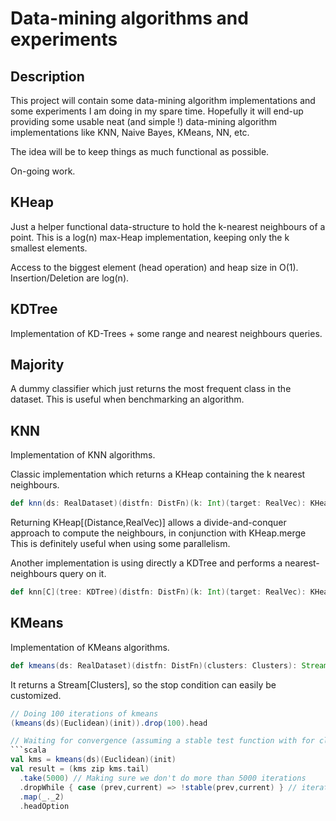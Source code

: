 # Data-mining algorithms and experiments


## Description

This project will contain some data-mining algorithm implementations and some experiments I am doing in my spare time.
Hopefully it will end-up providing some usable neat (and simple !) data-mining algorithm implementations like KNN, Naive Bayes, KMeans, NN, etc.

The idea will be to keep things as much functional as possible.

On-going work.


## KHeap

Just a helper functional data-structure to hold the k-nearest neighbours of a point.
This is a log(n) max-Heap implementation, keeping only the k smallest elements.

Access to the biggest element (head operation) and heap size in O(1).
Insertion/Deletion are log(n).


## KDTree

Implementation of KD-Trees + some range and nearest neighbours queries.


## Majority

A dummy classifier which just returns the most frequent class in the dataset.
This is useful when benchmarking an algorithm.


## KNN

Implementation of KNN algorithms.

Classic implementation which returns a KHeap containing the k nearest neighbours.
```scala
def knn(ds: RealDataset)(distfn: DistFn)(k: Int)(target: RealVec): KHeap[(Distance,RealVec)]
```

Returning KHeap[(Distance,RealVec)] allows a divide-and-conquer approach to compute the neighbours, in conjunction with KHeap.merge
This is definitely useful when using some parallelism.

Another implementation is using directly a KDTree and performs a nearest-neighbours query on it.
```scala
def knn[C](tree: KDTree)(distfn: DistFn)(k: Int)(target: RealVec): KHeap[(Distance,RealVec)]
```


## KMeans

Implementation of KMeans algorithms.

```scala
def kmeans(ds: RealDataset)(distfn: DistFn)(clusters: Clusters): Stream[Clusters]
```

It returns a Stream[Clusters], so the stop condition can easily be customized.

```scala
// Doing 100 iterations of kmeans
(kmeans(ds)(Euclidean)(init)).drop(100).head

// Waiting for convergence (assuming a stable test function with for clusters)
```scala
val kms = kmeans(ds)(Euclidean)(init)
val result = (kms zip kms.tail)
  .take(5000) // Making sure we don't do more than 5000 iterations
  .dropWhile { case (prev,current) => !stable(prev,current) } // iterating until stable
  .map(_._2)
  .headOption
```





